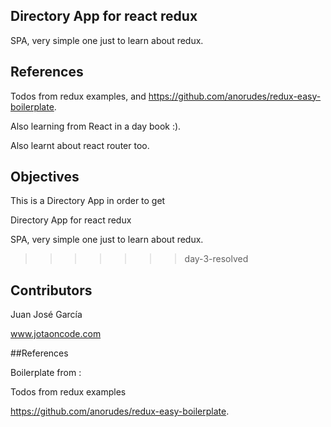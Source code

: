 ## Directory App for react redux

SPA, very simple one just to learn about redux.

## References

Todos from redux examples, and https://github.com/anorudes/redux-easy-boilerplate.

Also learning from React in a day book :).

Also learnt about react router too.

## Objectives

This is a Directory App in order to get

Directory App for react redux

SPA, very simple one just to learn about redux.
>>>>>>> day-3-resolved

## Contributors

Juan José García

www.jotaoncode.com

##References

Boilerplate from :

Todos from redux examples

https://github.com/anorudes/redux-easy-boilerplate.

